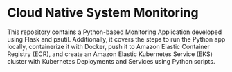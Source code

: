 # Cloud Native System Monitoring

This repository contains a Python-based Monitoring Application developed using Flask and psutil. Additionally, it covers the steps to run the Python app locally, containerize it with Docker, push it to Amazon Elastic Container Registry (ECR), and create an Amazon Elastic Kubernetes Service (EKS) cluster with Kubernetes Deployments and Services using Python scripts.
